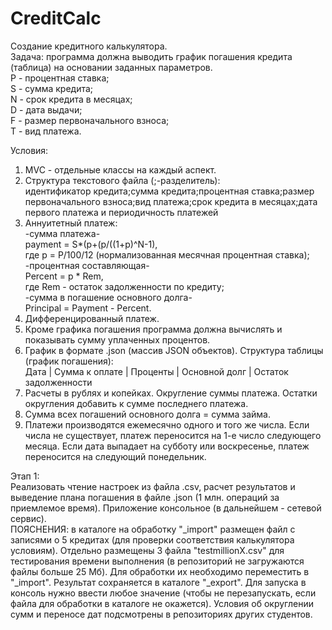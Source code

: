 # CreditCalc
Создание кредитного калькулятора.  
Задача: программа должна выводить график погашения кредита (таблица) на основании заданных параметров.  
P - процентная ставка;  
S - сумма кредита;  
N - срок кредита в месяцах;  
D - дата выдачи;  
F - размер первоначального взноса;  
T - вид платежа.

Условия:
1. MVC - отдельные классы на каждый аспект.  
2. Структура текстового файла (;-разделитель):  
  идентификатор кредита;сумма кредита;процентная ставка;размер первоначального взноса;вид платежа;срок кредита в месяцах;дата первого платежа и периодичность платежей  
3. Аннуитетный платеж:  
  -сумма платежа-  
  payment = S*(p+(p/((1+p)^N-1),  
  где p = P/100/12 (нормализованная месячная процентная ставка);  
  -процентная составляющая-  
  Percent = p * Rem,  
  где Rem - остаток задолженности по кредиту;  
  -сумма в погашение основного долга-  
  Principal = Payment - Percent.  
4. Дифференцированный платеж.  
5. Кроме графика погашения программа должна вычислять и показывать сумму уплаченных процентов.  
6. График в формате .json (массив JSON объектов). Структура таблицы (график погашения):  
  Дата | Сумма к оплате | Проценты | Основной долг | Остаток задолженности  
7. Расчеты в рублях и копейках. Округление суммы платежа. Остатки округления добавить к сумме последнего платежа.   
8. Сумма всех погашений основного долга = сумма займа.  
9. Платежи производятся ежемесячно одного и того же числа. Если числа не существует, платеж переносится на 1-е число следующего месяца. Если дата выпадает на субботу или воскресенье, платеж переносится на следующий понедельник.  

Этап 1:  
Реализовать чтение настроек из файла .csv, расчет результатов и выведение плана погашения в файле .json (1 млн. операций за приемлемое время). Приложение консольное (в дальнейшем - сетевой сервис).   
ПОЯСНЕНИЯ: в каталоге на обработку "_import" размещен файл с записями о 5 кредитах (для проверки соответствия калькулятора условиям). Отдельно размещены 3 файла "testmillionX.csv" для тестирования времени выполнения (в репозиторий не загружаются файлы больше 25 Мб). 
Для обработки их необходимо переместить в "_import". Результат сохраняется в каталоге "_export". Для запуска в консоль нужно ввести любое значение (чтобы не перезапускать, если файла для обработки в каталоге не окажется). Условия об округлении сумм и переносе дат подсмотрены в репозиториях других студентов.
